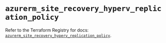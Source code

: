 # `azurerm_site_recovery_hyperv_replication_policy`

Refer to the Terraform Registry for docs: [`azurerm_site_recovery_hyperv_replication_policy`](https://registry.terraform.io/providers/hashicorp/azurerm/4.12.0/docs/resources/site_recovery_hyperv_replication_policy).

